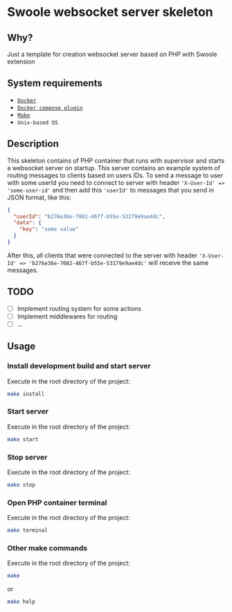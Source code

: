 # Swoole websocket server skeleton
## Why?
Just a template for creation websocket server based on PHP 
with Swoole extension
## System requirements
- [`Docker`](https://docs.docker.com/engine/install/)
- [`Docker compose plugin`](https://docs.docker.com/compose/install/)
- [`Make`](https://www.gnu.org/software/make/)
- `Unix-based OS`
## Description
This skeleton contains of PHP container that runs with supervisor
and starts a websocket server on startup. This server contains an example
system of routing messages to clients based on users IDs.
To send a message to user with some userId you need to connect to server with
header `'X-User-Id' => 'some-user-id'` and then add this `'userId'`
to messages that you send in JSON format, like this:
```json
{
  "userId": "b276e36e-7082-467f-b55e-53179e9ae4dc",
  "data": {
    "key": "some value"
  }
}
```
After this, all clients that were connected to the server with
header `'X-User-Id' => 'b276e36e-7082-467f-b55e-53179e9ae4dc'`
will receive the same messages.
## TODO
- [ ] Implement routing system for some actions
- [ ] Implement middlewares for routing
- [ ] ...
## Usage
### Install development build and start server
Execute in the root directory of the project:
```sh
make install
```
### Start server
Execute in the root directory of the project:
```sh
make start
```
### Stop server
Execute in the root directory of the project:
```sh
make stop
```
### Open PHP container terminal
Execute in the root directory of the project:
```sh
make terminal
```
### Other make commands
Execute in the root directory of the project:
```sh
make
```
or
```sh
make help
```
